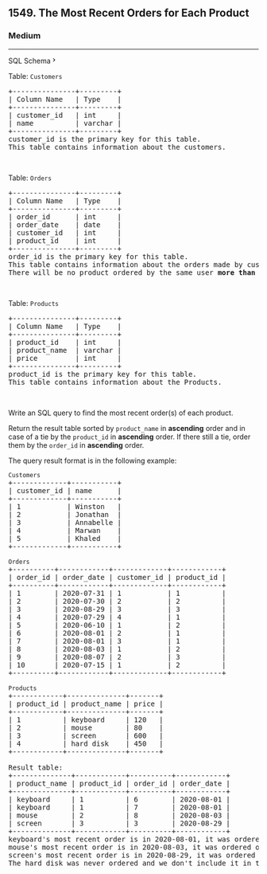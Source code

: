 <h2>1549. The Most Recent Orders for Each Product</h2><h3>Medium</h3><hr><div class="sql-schema-wrapper__3VBi"><a class="sql-schema-link__3cEg">SQL Schema<svg viewBox="0 0 24 24" width="1em" height="1em" class="icon__1Md2"><path fill-rule="evenodd" d="M10 6L8.59 7.41 13.17 12l-4.58 4.59L10 18l6-6z"></path></svg></a></div><div><p>Table: <code>Customers</code></p>

<pre>+---------------+---------+
| Column Name   | Type    |
+---------------+---------+
| customer_id   | int     |
| name          | varchar |
+---------------+---------+
customer_id is the primary key for this table.
This table contains information about the customers.
</pre>

<p>&nbsp;</p>

<p>Table: <code>Orders</code></p>

<pre>+---------------+---------+
| Column Name   | Type    |
+---------------+---------+
| order_id      | int     |
| order_date    | date    |
| customer_id   | int     |
| product_id    | int     |
+---------------+---------+
order_id is the primary key for this table.
This table contains information about the orders made by customer_id.
There will be no product ordered by the same user <strong>more than once</strong> in one day.</pre>

<p>&nbsp;</p>

<p>Table: <code>Products</code></p>

<pre>+---------------+---------+
| Column Name   | Type    |
+---------------+---------+
| product_id    | int     |
| product_name  | varchar |
| price         | int     |
+---------------+---------+
product_id is the primary key for this table.
This table contains information about the Products.
</pre>

<p>&nbsp;</p>

<p>Write an SQL query to find the most recent&nbsp;order(s) of each product.</p>

<p>Return the result table sorted by <code>product_name</code> in <strong>ascending</strong> order and in case of a tie by the <code>product_id</code> in <strong>ascending</strong> order. If there still a tie, order them by the <code>order_id</code> in <strong>ascending</strong> order.</p>

<p>The query result format is in the following example:</p>

<pre><code>Customers</code>
+-------------+-----------+
| customer_id | name      |
+-------------+-----------+
| 1           | Winston   |
| 2           | Jonathan  |
| 3           | Annabelle |
| 4           | Marwan    |
| 5           | Khaled    |
+-------------+-----------+

<code>Orders</code>
+----------+------------+-------------+------------+
| order_id | order_date | customer_id | product_id |
+----------+------------+-------------+------------+
| 1        | 2020-07-31 | 1           | 1          |
| 2        | 2020-07-30 | 2           | 2          |
| 3        | 2020-08-29 | 3           | 3          |
| 4        | 2020-07-29 | 4           | 1          |
| 5        | 2020-06-10 | 1           | 2          |
| 6        | 2020-08-01 | 2           | 1          |
| 7        | 2020-08-01 | 3           | 1          |
| 8        | 2020-08-03 | 1           | 2          |
| 9        | 2020-08-07 | 2           | 3          |
| 10       | 2020-07-15 | 1           | 2          |
+----------+------------+-------------+------------+

<code>Products</code>
+------------+--------------+-------+
| product_id | product_name | price |
+------------+--------------+-------+
| 1          | keyboard     | 120   |
| 2          | mouse        | 80    |
| 3          | screen       | 600   |
| 4          | hard disk    | 450   |
+------------+--------------+-------+

Result table:
+--------------+------------+----------+------------+
| product_name | product_id | order_id | order_date |
+--------------+------------+----------+------------+
| keyboard     | 1          | 6        | 2020-08-01 |
| keyboard     | 1          | 7        | 2020-08-01 |
| mouse        | 2          | 8        | 2020-08-03 |
| screen       | 3          | 3        | 2020-08-29 |
+--------------+------------+----------+------------+
keyboard's most recent order is in 2020-08-01, it was ordered two times this day.
mouse's most recent order is in 2020-08-03, it was ordered only once this day.
screen's most recent order is in 2020-08-29, it was ordered only once this day.
The hard disk was never ordered and we don't include it in the result table.
</pre>
</div>